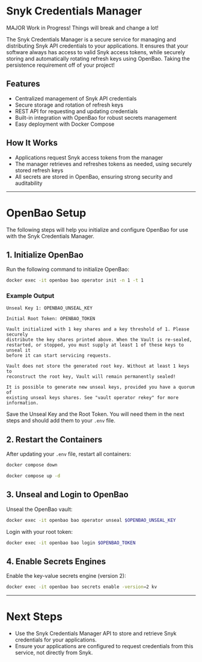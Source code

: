 # Snyk Credentials Manager

MAJOR Work in Progress! Things will break and change a lot!

The Snyk Credentials Manager is a secure service for managing and distributing Snyk API credentials to your applications. It ensures that your software always has access to valid Snyk access tokens, while securely storing and automatically rotating refresh keys using OpenBao. Taking the persistence requirement off of your project!

## Features
- Centralized management of Snyk API credentials
- Secure storage and rotation of refresh keys
- REST API for requesting and updating credentials
- Built-in integration with OpenBao for robust secrets management
- Easy deployment with Docker Compose

## How It Works
- Applications request Snyk access tokens from the manager
- The manager retrieves and refreshes tokens as needed, using securely stored refresh keys
- All secrets are stored in OpenBao, ensuring strong security and auditability

---

# OpenBao Setup

The following steps will help you initialize and configure OpenBao for use with the Snyk Credentials Manager.

## 1. Initialize OpenBao
Run the following command to initialize OpenBao:
```bash
docker exec -it openbao bao operator init -n 1 -t 1
```

### Example Output
```
Unseal Key 1: OPENBAO_UNSEAL_KEY

Initial Root Token: OPENBAO_TOKEN

Vault initialized with 1 key shares and a key threshold of 1. Please securely
distribute the key shares printed above. When the Vault is re-sealed,
restarted, or stopped, you must supply at least 1 of these keys to unseal it
before it can start servicing requests.

Vault does not store the generated root key. Without at least 1 keys to
reconstruct the root key, Vault will remain permanently sealed!

It is possible to generate new unseal keys, provided you have a quorum of
existing unseal keys shares. See "vault operator rekey" for more information.
```

Save the Unseal Key and the Root Token. You will need them in the next steps and should add them to your `.env` file.

## 2. Restart the Containers
After updating your `.env` file, restart all containers:

```bash
docker compose down
```
```bash
docker compose up -d
```

## 3. Unseal and Login to OpenBao
Unseal the OpenBao vault:
```bash
docker exec -it openbao bao operator unseal $OPENBAO_UNSEAL_KEY
```

Login with your root token:
```bash
docker exec -it openbao bao login $OPENBAO_TOKEN
```

## 4. Enable Secrets Engines
Enable the key-value secrets engine (version 2):
```bash
docker exec -it openbao bao secrets enable -version=2 kv
```

---

# Next Steps
- Use the Snyk Credentials Manager API to store and retrieve Snyk credentials for your applications.
- Ensure your applications are configured to request credentials from this service, not directly from Snyk.